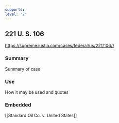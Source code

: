 ```yaml
---
supports: 
level: "2"
---
```

## 221 U. S. 106

https://supreme.justia.com/cases/federal/us/221/106//

### Summary

Summary of case

### Use

How it may be used and quotes

### Embedded

[[Standard Oil Co. v. United States]]